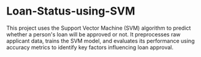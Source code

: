 # Loan-Status-using-SVM
This project uses the Support Vector Machine (SVM) algorithm to predict whether a person's loan will be approved or not. It preprocesses raw applicant data, trains the SVM model, and evaluates its performance using accuracy metrics to identify key factors influencing loan approval.
